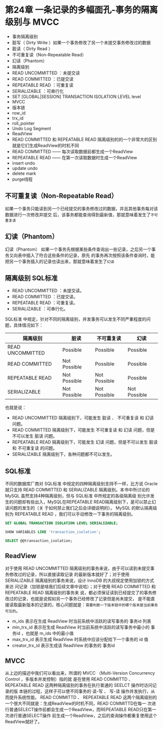 # 第24章 一条记录的多幅面孔-事务的隔离级别与 MVCC

- 事务隔离级别
- 脏写（ Dirty Write ）如果一个事务修改了另一个未提交事务修改过的数据
- 脏读（ Dirty Read ）
- 不可重复读（Non-Repeatable Read）
- 幻读（Phantom）
- 隔离级别
- READ UNCOMMITTED ：未提交读
- READ COMMITTED ：已提交读
- REPEATABLE READ ：可重复读
- SERIALIZABLE ：可串行化
- SET [GLOBAL|SESSION] TRANSACTION ISOLATION LEVEL level
- MVCC
- 版本链
- row_id
- trx_id
- roll_pointer
- Undo Log Segment
- ReadView
- READ COMMITTED 和 REPEATABLE READ 隔离级别的的一个非常大的区别就是它们生成ReadView的时机不同
- READ COMMITTED —— 每次读取数据前都生成一个ReadView
- REPEATABLE READ —— 在第一次读取数据时生成一个ReadView
- insert undo
- update undo
- delete mark
- purge线程


## 不可重复读（Non-Repeatable Read）

如果一个事务只能读到另一个已经提交的事务修改过的数据，并且其他事务每对该数据进行一次修改并提交
后，该事务都能查询得到最新值，那就意味着发生了`不可重复读`


## 幻读（Phantom）

幻读（Phantom）
如果一个事务先根据某些条件查询出一些记录，之后另一个事务又向表中插入了符合这些条件的记录，原先
的事务再次按照该条件查询时，能把另一个事务插入的记录也读出来，那就意味着发生了`幻读` 

## 隔离级别  SQL标准

- READ UNCOMMITTED ：未提交读。
- READ COMMITTED ：已提交读。
- REPEATABLE READ ：可重复读。
- SERIALIZABLE ：可串行化。


SQL标准 中规定，针对不同的隔离级别，并发事务可以发生不同严重程度的问题，具体情况如下：

|隔离级别| 脏读| 不可重复读| 幻读|
|--------|-----|-----------|-----|
|READ UNCOMMITTED | Possible     |Possible     |Possible
|READ COMMITTED   | Not Possible |Possible     |Possible
|REPEATABLE READ  | Not Possible |Not Possible |Possible
|SERIALIZABLE     | Not Possible |Not Possible |Not Possible

也就是说：
- READ UNCOMMITTED 隔离级别下，可能发生 脏读 、 不可重复读 和 幻读 问题。
- READ COMMITTED 隔离级别下，可能发生 不可重复读 和 幻读 问题，但是不可以发生 脏读 问题。
- REPEATABLE READ 隔离级别下，可能发生 幻读 问题，但是不可以发生 脏读 和 不可重复读 的问题。
- SERIALIZABLE 隔离级别下，各种问题都不可以发生。

## SQL标准

不同的数据库厂商对 SQL标准 中规定的四种隔离级别支持不一样，比方说 Oracle 就只支持 READ COMMITTED 和
SERIALIZABLE 隔离级别。本书中所讨论的 MySQL 虽然支持4种隔离级别，但与 SQL标准 中所规定的各级隔离级
别允许发生的问题却有些出入，MySQL在REPEATABLE READ隔离级别下，是可以禁止幻读问题的发生的（关
于如何禁止我们之后会详细说明的）。
MySQL 的默认隔离级别为 REPEATABLE READ ，我们可以手动修改一下事务的隔离级别。

```sql
SET GLOBAL TRANSACTION ISOLATION LEVEL SERIALIZABLE;

SHOW VARIABLES LIKE 'transaction_isolation';

SELECT @@transaction_isolation;
```


## ReadView

对于使用 READ UNCOMMITTED 隔离级别的事务来说，由于可以读到未提交事务修改过的记录，所以直接读取记录
的最新版本就好了；对于使用 SERIALIZABLE 隔离级别的事务来说，设计 InnoDB 的大叔规定使用加锁的方式来访
问记录（加锁是啥我们后续文章中说哈）；对于使用 READ COMMITTED 和 REPEATABLE READ 隔离级别的事务来
说，都必须保证读到已经提交了的事务修改过的记录，也就是说假如另一个事务已经修改了记录但是尚未提交，
是不能直接读取最新版本的记录的，核心问题就是：`需要判断一下版本链中的哪个版本是当前事务可见的`。

- m_ids          表示在生成 ReadView 时当前系统中活跃的读写事务的 事务id 列表
- min_trx_id     表示在生成 ReadView 时当前系统中活跃的读写事务中最小的 事务id ，也就是 m_ids 中的最小值
- max_trx_id     表示生成 ReadView 时系统中应该分配给下一个事务的 id 值
- creator_trx_id 表示生成该 ReadView 的事务的 事务id 


## MVCC

从上边的描述中我们可以看出来，所谓的 MVCC （Multi-Version Concurrency Control ，多版本并发控制）指的就
是在使用 READ COMMITTD 、 REPEATABLE READ 这两种隔离级别的事务在执行普通的 SEELCT 操作时访问记录的版
本链的过程，这样子可以使不同事务的 读-写 、 写-读 操作并发执行，从而提升系统性能。 READ COMMITTD 、
REPEATABLE READ 这两个隔离级别的一个很大不同就是：生成ReadView的时机不同，READ COMMITTD在每一
次进行普通SELECT操作前都会生成一个ReadView，而REPEATABLE READ只在第一次进行普通SELECT操作
前生成一个ReadView，之后的查询操作都重复使用这个ReadView就好了。
